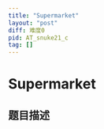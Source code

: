 ```yaml
---
title: "Supermarket"
layout: "post"
diff: 难度0
pid: AT_snuke21_c
tag: []
---
```


# Supermarket

## 题目描述

[problemUrl]: https://atcoder.jp/contests/snuke21/tasks/snuke21_c



